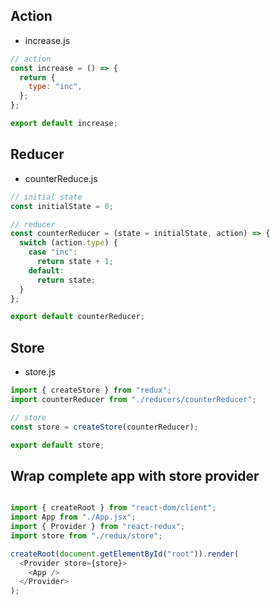 ## Action

- increase.js
  
```js
// action
const increase = () => {
  return {
    type: "inc",
  };
};

export default increase;
```

## Reducer

- counterReduce.js
  
```js
// initial state
const initialState = 0;

// reducer
const counterReducer = (state = initialState, action) => {
  switch (action.type) {
    case "inc":
      return state + 1;
    default:
      return state;
  }
};

export default counterReducer;

```

## Store

- store.js

```js
import { createStore } from "redux";
import counterReducer from "./reducers/counterReducer";

// store
const store = createStore(counterReducer);

export default store;
```

## Wrap complete app with store provider

```js

import { createRoot } from "react-dom/client";
import App from "./App.jsx";
import { Provider } from "react-redux";
import store from "./redux/store";

createRoot(document.getElementById("root")).render(
  <Provider store={store}>
    <App />
  </Provider>
);

```
